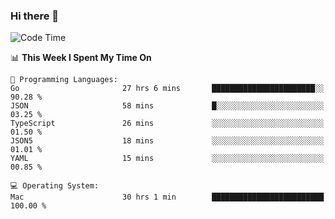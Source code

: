 ### Hi there 👋

<!--
**CrazyCollin/crazycollin** is a ✨ _special_ ✨ repository because its `README.md` (this file) appears on your GitHub profile.

Here are some ideas to get you started:

- 🔭 I’m currently working on ...
- 🌱 I’m currently learning ...
- 👯 I’m looking to collaborate on ...
- 🤔 I’m looking for help with ...
- 💬 Ask me about ...
- 📫 How to reach me: ...
- 😄 Pronouns: ...
- ⚡ Fun fact: ...
-->

<!--START_SECTION:waka-->
![Code Time](http://img.shields.io/badge/Code%20Time-4%2C511%20hrs%2059%20mins-blue)

📊 **This Week I Spent My Time On** 

```text
💬 Programming Languages: 
Go                       27 hrs 6 mins       ███████████████████████░░   90.28 % 
JSON                     58 mins             █░░░░░░░░░░░░░░░░░░░░░░░░   03.25 % 
TypeScript               26 mins             ░░░░░░░░░░░░░░░░░░░░░░░░░   01.50 % 
JSON5                    18 mins             ░░░░░░░░░░░░░░░░░░░░░░░░░   01.01 % 
YAML                     15 mins             ░░░░░░░░░░░░░░░░░░░░░░░░░   00.85 % 

💻 Operating System: 
Mac                      30 hrs 1 min        █████████████████████████   100.00 % 
```


<!--END_SECTION:waka-->
